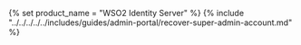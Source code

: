 {% set product_name = "WSO2 Identity Server" %}
{% include "../../../../../includes/guides/admin-portal/recover-super-admin-account.md" %}